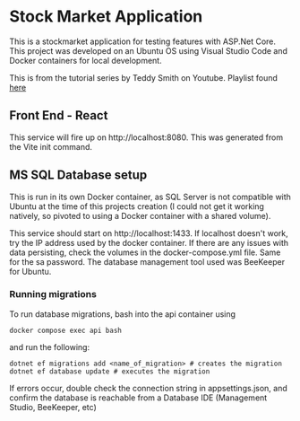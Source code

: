 # Stock Market Application
This is a stockmarket application for testing features with ASP.Net Core. This project was developed on an Ubuntu OS using Visual Studio Code and Docker containers for local development.

This is from the tutorial series by Teddy Smith on Youtube. Playlist found [here](https://www.youtube.com/playlist?list=PL82C6-O4XrHfrGOCPmKmwTO7M0avXyQKc)

## Front End - React
This service will fire up on http://localhost:8080. This was generated from the Vite init command.

## MS SQL Database setup
This is run in its own Docker container, as SQL Server is not compatible with Ubuntu at the time of this projects creation (I could not get it working natively, so pivoted to using a Docker container with a shared volume).

This service should start on http://localhost:1433. If localhost doesn't work, try the IP address used by the docker container. If there are any issues with data persisting, check the volumes in the docker-compose.yml file. Same for the sa password. The database management tool used was BeeKeeper for Ubuntu.

### Running migrations
To run database migrations, bash into the api container using 
```
docker compose exec api bash
```
and run the following:
```
dotnet ef migrations add <name_of_migration> # creates the migration
dotnet ef database update # executes the migration
```
If errors occur, double check the connection string in appsettings.json, and confirm the database is reachable from a Database IDE (Management Studio, BeeKeeper, etc)